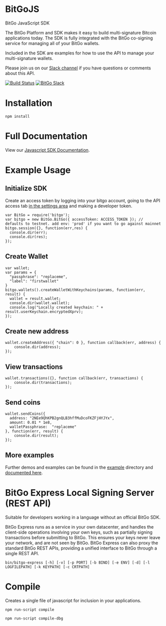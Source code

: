 BitGoJS
=======

BitGo JavaScript SDK

The BitGo Platform and SDK makes it easy to build multi-signature Bitcoin applications today.
The SDK is fully integrated with the BitGo co-signing service for managing all of your BitGo wallets.

Included in the SDK are examples for how to use the API to manage your multi-signature wallets.

Please join us on our [Slack channel](https://slack.bitgo.com) if you have questions or comments about this API.

[![Build Status](https://travis-ci.org/BitGo/BitGoJS.png?branch=master)](https://travis-ci.org/BitGo/BitGoJS) [![BitGo Slack](https://slack.bitgo.com/badge.svg)](https://slack.bitgo.com)

# Installation

`npm install`

# Full Documentation

View our [Javascript SDK Documentation](https://www.bitgo.com/api/?javascript#authentication).

# Example Usage

## Initialize SDK
Create an access token by logging into your bitgo account, going to the API access tab [in the settings area](https://www.bitgo.com/settings) and making a developer token.
```
var BitGo = require('bitgo');
var bitgo = new BitGo.BitGo({ accessToken: ACCESS_TOKEN }); // defaults to testnet. add env: 'prod' if you want to go against mainnet
bitgo.session({}, function(err,res) {
  console.dir(err);
  console.dir(res);
});
```

## Create Wallet
```
var wallet;
var params = { 
  "passphrase": "replaceme", 
  "label": "firstwallet"
}
bitgo.wallets().createWalletWithKeychains(params, function(err, result) {
  wallet = result.wallet; 
  console.dir(wallet.wallet);
  console.log("Locally created keychain: " + result.userKeychain.encryptedXprv);
});
```

## Create new address
```
wallet.createAddress({ "chain": 0 }, function callback(err, address) {
    console.dir(address);
});
```

## View transactions
```
wallet.transactions({}, function callback(err, transactions) {
    console.dir(transactions);
});
```

## Send coins
```
wallet.sendCoins({ 
  address: "2NEe9QhKPB2gnQLB3hffMuDcoFKZFjHYJYx", 
  amount: 0.01 * 1e8, 
  walletPassphrase:  "replaceme" 
}, function(err, result) {
    console.dir(result);
});
```

## More examples
Further demos and examples can be found in the [example](example/) directory and [documented here](https://www.bitgo.com/api/?javascript#examples).

# BitGo Express Local Signing Server (REST API)

Suitable for developers working in a language without an official BitGo SDK.

BitGo Express runs as a service in your own datacenter, and handles the client-side operations involving your own keys, such as partially signing transactions before submitting to BitGo.
This ensures your keys never leave your network, and are not seen by BitGo. BitGo Express can also proxy the standard BitGo REST APIs, providing a unified interface to BitGo through a single REST API.

`bin/bitgo-express [-h] [-v] [-p PORT] [-b BIND] [-e ENV] [-d] [-l LOGFILEPATH] [-k KEYPATH] [-c CRTPATH]`

# Compile

Creates a single file of javascript for inclusion in your applications.

`npm run-script compile`

`npm run-script compile-dbg`
